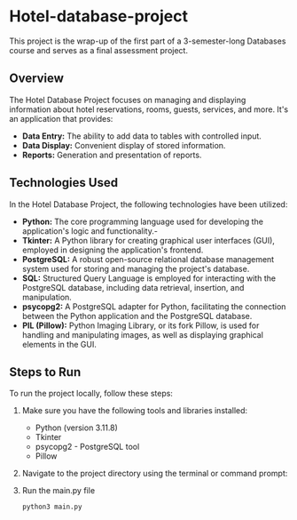 # Hotel-database-project

This project is the wrap-up of the first part of a 3-semester-long Databases course and serves as a final assessment project.

## Overview

The Hotel Database Project focuses on managing and displaying information about hotel reservations, rooms, guests, services, and more. It's an application that provides:

- **Data Entry:** The ability to add data to tables with controlled input.
- **Data Display:** Convenient display of stored information.
- **Reports:** Generation and presentation of reports.

## Technologies Used

In the Hotel Database Project, the following technologies have been utilized:

- **Python:** The core programming language used for developing the application's logic and functionality.-
- **Tkinter:** A Python library for creating graphical user interfaces (GUI), employed in designing the application's frontend.
- **PostgreSQL:** A robust open-source relational database management system used for storing and managing the project's database.
- **SQL:** Structured Query Language is employed for interacting with the PostgreSQL database, including data retrieval, insertion, and manipulation.
- **psycopg2:** A PostgreSQL adapter for Python, facilitating the connection between the Python application and the PostgreSQL database.
- **PIL (Pillow):** Python Imaging Library, or its fork Pillow, is used for handling and manipulating images, as well as displaying graphical elements in the GUI.

## Steps to Run

To run the project locally, follow these steps:

1. Make sure you have the following tools and libraries installed:
   - Python (version 3.11.8)
   - Tkinter
   - psycopg2 - PostgreSQL tool
   - Pillow

2. Navigate to the project directory using the terminal or command prompt:
3. Run the main.py file
   ``` bash
   python3 main.py
   ```
